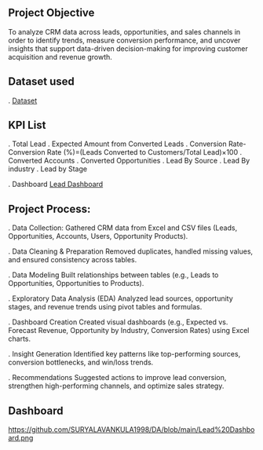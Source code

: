 
## Project Objective
To analyze CRM data across leads, opportunities, and sales channels in order to identify trends, measure conversion performance, and uncover insights that support data-driven decision-making for improving customer acquisition and revenue growth.

## Dataset used
. <a href="https://github.com/SURYALAVANKULA1998/DA/blob/main/Excel.xlsx">Dataset</a>

## KPI List
 . Total Lead
 . Expected Amount from Converted Leads 
 . Conversion Rate-Conversion Rate (%)=(Leads Converted to Customers/Total Lead​)×100
 . Converted Accounts
 . Converted Opportunities
 . Lead By Source
 . Lead By industry
 . Lead by Stage

 . Dashboard <a href="https://github.com/SURYALAVANKULA1998/DA/blob/main/Lead%20Dashboard.png">Lead Dashboard</a>
 ## Project Process:
. Data Collection:
  Gathered CRM data from Excel and CSV files (Leads, Opportunities, Accounts, Users, Opportunity Products).

. Data Cleaning & Preparation
  Removed duplicates, handled missing values, and ensured consistency across tables.

. Data Modeling
  Built relationships between tables (e.g., Leads to Opportunities, Opportunities to Products).

. Exploratory Data Analysis (EDA)
  Analyzed lead sources, opportunity stages, and revenue trends using pivot tables and formulas.

. Dashboard Creation
  Created visual dashboards (e.g., Expected vs. Forecast Revenue, Opportunity by Industry, Conversion Rates) using Excel charts.

. Insight Generation
  Identified key patterns like top-performing sources, conversion bottlenecks, and win/loss trends.

. Recommendations
  Suggested actions to improve lead conversion, strengthen high-performing channels, and optimize sales strategy.
## Dashboard
https://github.com/SURYALAVANKULA1998/DA/blob/main/Lead%20Dashboard.png
